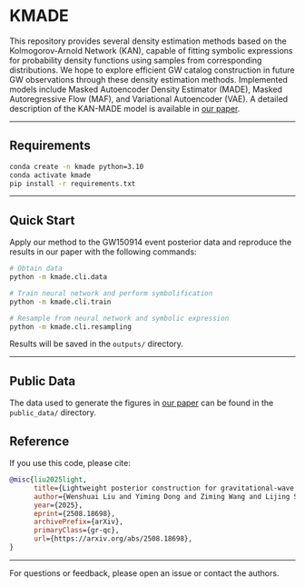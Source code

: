 # KMADE

This repository provides several density estimation methods based on the Kolmogorov-Arnold Network (KAN), capable of fitting symbolic expressions for probability density functions using samples from corresponding distributions. We hope to explore efficient GW catalog construction in future GW observations through these density estimation methods. Implemented models include Masked Autoencoder Density Estimator (MADE), Masked Autoregressive Flow (MAF), and Variational Autoencoder (VAE). A detailed description of the KAN-MADE model is available in [our paper](https://arxiv.org/abs/2508.18698).

---

## Requirements

```bash
conda create -n kmade python=3.10
conda activate kmade
pip install -r requirements.txt
```

---

## Quick Start

Apply our method to the GW150914 event posterior data and reproduce the results in our paper with the following commands:

```bash
# Obtain data
python -m kmade.cli.data

# Train neural network and perform symbolification
python -m kmade.cli.train

# Resample from neural network and symbolic expression
python -m kmade.cli.resampling
```

Results will be saved in the `outputs/` directory.

---

## Public Data

The data used to generate the figures in [our paper](https://arxiv.org/abs/2508.18698) can be found in the `public_data/` directory.


## Reference

If you use this code, please cite:

```bibtex
@misc{liu2025light,
      title={Lightweight posterior construction for gravitational-wave catalogs with the Kolmogorov-Arnold network}, 
      author={Wenshuai Liu and Yiming Dong and Ziming Wang and Lijing Shao},
      year={2025},
      eprint={2508.18698},
      archivePrefix={arXiv},
      primaryClass={gr-qc},
      url={https://arxiv.org/abs/2508.18698}, 
}
```

---

For questions or feedback, please open an issue or contact the authors.